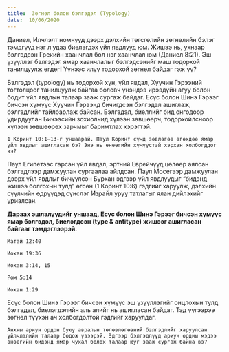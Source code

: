 ```yaml
---
title:  Зөгнөл болон бэлгэдэл (Typology)
date:  10/06/2020
---
```


Даниел, Илчлэлт номнууд дээрх дэлхийн төгсгөлийн зөгнөлийн бэлэг тэмдгүүд нэг л удаа биелэгдэх үйл явдлууд юм. Жишээ нь, ухнаар бэлгэдсэн Грекийн хаанчлал бол нэг хаанчлал юм (Даниел 8:21). Эш үзүүллэг бэлгэдэл ямар хаанчлалыг бэлгэдсэнийг маш тодорхой танилцуулж өгдөг! Үүнээс илүү тодорхой зөгнөл байдаг гэж үү?

Бэлгэдэл (typology) нь тодорхой хүн, үйл явдал, Хуучин Гэрээний тогтолцоог танилцуулж байгаа боловч үнэндээ ирээдүйн агуу болон бодит үйл явдлын талаар зааж сургаж байдаг. Есүс болон Шинэ Гэрээг бичсэн хүмүүс Хуучин Гэрээнд бичигдсэн бэлгэдэл ашиглаж, бэлгэдлийг тайлбарлаж байсан. Бэлгэдэл, биеллийг бид онгодоор удирдуулан Бичээсийн зохиолчид хүлээн зөвшөөрч, тодорхойлсноор хүлээн зөвшөөрөх зарчмыг баримтлах хэрэгтэй.

`1 Коринт 10:1–13-г уншаарай. Паул Коринт сүмд зөвлөгөө өгөхдөө ямар үйл явдлыг ашигласан бэ? Энэ нь өнөөгийн хүмүүстэй хэрхэн холбогддог вэ?`

Паул Египетээс гарсан үйл явдал, эртний Еврейчүүд цөлөөр аялсан бэлгэдлээр дамжуулан сургаалаа айлдсан. Паул Мосегээр дамжуулан дээрх үйл явдлыг бичүүлсэн Бурхан эдгээр үйл явдлуудыг “бидэнд жишээ болгохын тулд” өгсөн (1 Коринт 10:6) гэдгийг харуулж, дэлхийн сүүлчийн өдрүүдэд сүнслэг Израйл уруу татлагыг ялан дийлэхийг уриалсан.

**Дараах эшлэлүүдийг уншаад, Есүс болон Шинэ Гэрээг бичсэн хүмүүс ямар бэлгэдэл, биелэгдсэн (type & antitype) жишээг ашигласан байгааг тэмдэглээрэй.**

`Maтай 12:40`

`Иохан 19:36`

`Иохан 3:14, 15`

`Ром 5:14`

`Иохан 1:29`

Есүс болон Шинэ Гэрээг бичсэн хүмүүс эш үзүүллэгийг онцлохын тулд бэлгэдэл, биелэгдэлийн аль алийг нь ашигласан байдаг. Тэд үүгээрээ зөгнөл түүхэн ач холбогдолтой гэдгийг харуулдаг.

`Анхны ариун ордон буюу авралын төлөвлөгөөний бэлгэдлийг харуулсан үйлчлэлийн талаар бодож үзээрэй. Эдгээр бэлгэдлүүд ариун ордны мэдээ өнөөгийн бидэнд ямар чухал болох талаар юуг зааж сургаж байна вэ?`